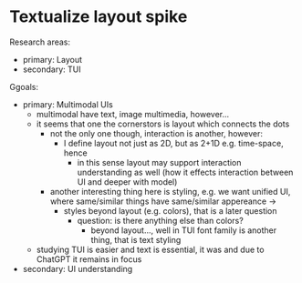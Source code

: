 # Textualize layout spike

Research areas:

- primary: Layout
- secondary: TUI

Ggoals:

- primary: Multimodal UIs
	- multimodal have text, image multimedia, however... 
	- it seems that one the cornerstors is layout which connects the dots 
		- not the only one though, interaction is another, however: 
			- I define layout not just as 2D, but as 2+1D e.g. time-space, hence 
				- in this sense layout may support interaction understanding as well (how it effects interaction between UI and deeper with model)
		- another interesting thing here is styling, e.g. we want unified UI, where same/similar things have same/similar appereance -> 
			- styles beyond layout (e.g. colors), that is a later question
				- question: is there anything else than colors? 
					- beyond layout..., well in TUI font family is another thing, that is text styling
	- studying TUI is easier and text is essential, it was and due to ChatGPT it remains in focus
- secondary: UI understanding
